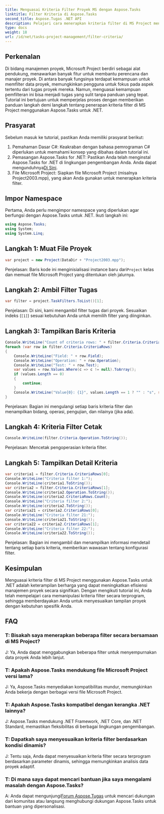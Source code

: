 ```yaml
---
title: Menguasai Kriteria Filter Proyek MS dengan Aspose.Tasks
linktitle: Filter Kriteria di Aspose.Tasks
second_title: Aspose.Tugas .NET API
description: Pelajari cara menerapkan kriteria filter di MS Project menggunakan Aspose.Tasks untuk .NET. Tingkatkan efisiensi manajemen proyek dengan analisis data yang ditargetkan.
type: docs
weight: 18
url: /id/net/tasks-project-management/filter-criteria/
---
```

## Perkenalan
Di bidang manajemen proyek, Microsoft Project berdiri sebagai alat pendukung, menawarkan banyak fitur untuk membantu perencana dan manajer proyek. Di antara banyak fungsinya terdapat kemampuan untuk memfilter data proyek, memungkinkan pengguna untuk fokus pada aspek tertentu dari tugas proyek mereka. Namun, menguasai kemampuan pemfilteran ini bisa menjadi tugas yang sulit tanpa panduan yang tepat. Tutorial ini bertujuan untuk memperjelas proses dengan memberikan panduan langkah demi langkah tentang penerapan kriteria filter di MS Project menggunakan Aspose.Tasks untuk .NET.
## Prasyarat
Sebelum masuk ke tutorial, pastikan Anda memiliki prasyarat berikut:
1. Pemahaman Dasar C#: Keakraban dengan bahasa pemrograman C# diperlukan untuk memahami konsep yang dibahas dalam tutorial ini.
2.  Pemasangan Aspose.Tasks for .NET: Pastikan Anda telah menginstal Aspose.Tasks for .NET di lingkungan pengembangan Anda. Anda dapat mengunduhnya[Di Sini](https://releases.aspose.com/tasks/net/).
3. File Microsoft Project: Siapkan file Microsoft Project (misalnya Project2003.mpp), yang akan Anda gunakan untuk menerapkan kriteria filter.

## Impor Namespace
Pertama, Anda perlu mengimpor namespace yang diperlukan agar berfungsi dengan Aspose.Tasks untuk .NET. Ikuti langkah ini:

```csharp
using Aspose.Tasks;
using System;
using System.Linq;

```

## Langkah 1: Muat File Proyek
```csharp
var project = new Project(DataDir + "Project2003.mpp");
```
 Penjelasan: Baris kode ini menginisialisasi instance baru dari`Project` kelas dan memuat file Microsoft Project yang ditentukan oleh jalurnya.
## Langkah 2: Ambil Filter Tugas
```csharp
var filter = project.TaskFilters.ToList()[1];
```
Penjelasan: Di sini, kami mengambil filter tugas dari proyek. Sesuaikan indeks (`[1]`) sesuai kebutuhan Anda untuk memilih filter yang diinginkan.
## Langkah 3: Tampilkan Baris Kriteria
```csharp
Console.WriteLine("Count of criteria rows: " + filter.Criteria.CriteriaRows.Count);
foreach (var row in filter.Criteria.CriteriaRows)
{
    Console.WriteLine("Field: " + row.Field);
    Console.WriteLine("Operation: " + row.Operation);
    Console.WriteLine("Test: " + row.Test);
    var values = row.Values.Where(c => c != null).ToArray();
    if (values.Length == 0)
    {
        continue;
    }
    Console.WriteLine("Value{0}: {1}", values.Length == 1 ? "" : "s", string.Join(", ", values));
}
```
Penjelasan: Bagian ini mengulangi setiap baris kriteria filter dan menampilkan bidang, operasi, pengujian, dan nilainya (jika ada).
## Langkah 4: Kriteria Filter Cetak
```csharp
Console.WriteLine(filter.Criteria.Operation.ToString());
```
Penjelasan: Mencetak pengoperasian kriteria filter.
## Langkah 5: Tampilkan Detail Kriteria
```csharp
var criteria1 = filter.Criteria.CriteriaRows[0];
Console.WriteLine("Criteria filter 1:");
Console.WriteLine(criteria1.ToString());
var criteria2 = filter.Criteria.CriteriaRows[1];
Console.WriteLine(criteria2.Operation.ToString());
Console.WriteLine(criteria2.CriteriaRows.Count);
Console.WriteLine("Criteria filter 2:");
Console.WriteLine(criteria2.ToString());
var criteria21 = criteria2.CriteriaRows[0];
Console.WriteLine("Criteria filter 21:");
Console.WriteLine(criteria21.ToString());
var criteria22 = criteria2.CriteriaRows[1];
Console.WriteLine("Criteria filter 22:");
Console.WriteLine(criteria22.ToString());
```
Penjelasan: Bagian ini mengambil dan menampilkan informasi mendetail tentang setiap baris kriteria, memberikan wawasan tentang konfigurasi filter.

## Kesimpulan
Menguasai kriteria filter di MS Project menggunakan Aspose.Tasks untuk .NET adalah keterampilan berharga yang dapat meningkatkan efisiensi manajemen proyek secara signifikan. Dengan mengikuti tutorial ini, Anda telah mempelajari cara memanipulasi kriteria filter secara terprogram, sehingga memberdayakan Anda untuk menyesuaikan tampilan proyek dengan kebutuhan spesifik Anda.
## FAQ
### T: Bisakah saya menerapkan beberapa filter secara bersamaan di MS Project?
J: Ya, Anda dapat menggabungkan beberapa filter untuk menyempurnakan data proyek Anda lebih lanjut.
### T: Apakah Aspose.Tasks mendukung file Microsoft Project versi lama?
J: Ya, Aspose.Tasks menyediakan kompatibilitas mundur, memungkinkan Anda bekerja dengan berbagai versi file Microsoft Project.
### T: Apakah Aspose.Tasks kompatibel dengan kerangka .NET lainnya?
J: Aspose.Tasks mendukung .NET Framework, .NET Core, dan .NET Standard, memastikan fleksibilitas di berbagai lingkungan pengembangan.
### T: Dapatkah saya menyesuaikan kriteria filter berdasarkan kondisi dinamis?
J: Tentu saja, Anda dapat menyesuaikan kriteria filter secara terprogram berdasarkan parameter dinamis, sehingga memungkinkan analisis data proyek adaptif.
### T: Di mana saya dapat mencari bantuan jika saya mengalami masalah dengan Aspose.Tasks?
 A: Anda dapat mengunjungi[Forum Aspose.Tugas](https://forum.aspose.com/c/tasks/15) untuk mencari dukungan dari komunitas atau langsung menghubungi dukungan Aspose.Tasks untuk bantuan yang dipersonalisasi.